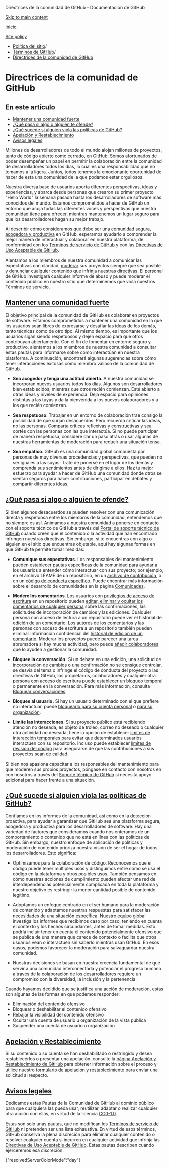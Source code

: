 Directrices de la comunidad de GitHub - Documentación de GitHub

[Skip to main content](#main-content)

[Inicio](/es)

[Site policy](/es/site-policy)

* [Política del sitio](/es/site-policy)/
* [Términos de GitHub](/es/site-policy/github-terms)/
* [Directrices de la comunidad de GitHub](/es/site-policy/github-terms/github-community-guidelines)

Directrices de la comunidad de GitHub
==========

En este artículo
----------

* [Mantener una comunidad fuerte](#maintaining-a-strong-community)
* [¿Qué pasa si algo o alguien te ofende?](#what-if-something-or-someone-offends-you)
* [¿Qué sucede si alguien viola las políticas de GitHub?](#what-happens-if-someone-violates-githubs-policies)
* [Apelación y Restablecimiento](#appeal-and-reinstatement)
* [Avisos legales](#legal-notices)

Millones de desarrolladores de todo el mundo alojan millones de proyectos, tanto de código abierto como cerrado, en GitHub. Somos afortunados de poder desempeñar un papel en permitir la colaboración entre la comunidad de desarrolladores todos los días, lo cual es una responsabilidad que no tomamos a la ligera. Juntos, todos tenemos la emocionante oportunidad de hacer de esta una comunidad de la que podamos estar orgullosos.

Nuestra diversa base de usuarios aporta diferentes perspectivas, ideas y experiencias, y abarca desde personas que crearon su primer proyecto "Hello World" la semana pasada hasta los desarrolladores de software más conocidos del mundo. Estamos comprometidos a hacer de GitHub un entorno que acoja todas las diferentes voces y perspectivas que nuestra comunidad tiene para ofrecer, mientras mantenemos un lugar seguro para que los desarrolladores hagan su mejor trabajo.

Al describir cómo consideramos que debe ser una [comunidad segura, acogedora y productiva](https://opensource.guide/building-community/) en GitHub, esperamos ayudarlo a comprender la mejor manera de interactuar y colaborar en nuestra plataforma, de conformidad con los [Términos de servicio de GitHub](/es/site-policy/github-terms/github-terms-of-service) y con las [Directivas de Uso Aceptable de GitHub](/es/site-policy/acceptable-use-policies/github-acceptable-use-policies).

Alentamos a los miembros de nuestra comunidad a comunicar las expectativas con claridad, [moderar](#what-if-something-or-someone-offends-you) sus proyectos siempre que sea posible y [denunciar](https://github.com/contact/report-abuse) cualquier contenido que infrinja nuestras [directivas](/es/site-policy/github-terms/github-terms-of-service). El personal de GitHub investigará cualquier informe de abuso y puede moderar el contenido público en nuestro sitio que determinemos que viola nuestros Términos de servicio.

[Mantener una comunidad fuerte](#maintaining-a-strong-community)
----------

El objetivo principal de la comunidad de GitHub es colaborar en proyectos de software. Estamos comprometidos a mantener una comunidad en la que los usuarios sean libres de expresarse y desafiar las ideas de los demás, tanto técnicas como de otro tipo. Al mismo tiempo, es importante que los usuarios sigan siendo respetuosos y dejen espacio para que otros contribuyan abiertamente. Con el fin de fomentar un entorno seguro y productivo, alentamos a los miembros de nuestra comunidad a consultar estas pautas para informarse sobre cómo interactúan en nuestra plataforma. A continuación, encontrará algunas sugerencias sobre cómo tener interacciones exitosas como miembro valioso de la comunidad de GitHub.

* **Sea acogedor y tenga una actitud abierta**. A nuestra comunidad se incorporan nuevos usuarios todos los días. Algunos son desarrolladores bien establecidos, mientras que otros recién comienzan. Esté abierto a otras ideas y niveles de experiencia. Deja espacio para opiniones distintas a las tuyas y da la bienvenida a los nuevos colaboradores y a los que recién comienzan.

* **Sea respetuoso**. Trabajar en un entorno de colaboración trae consigo la posibilidad de que surjan desacuerdos. Pero recuerda criticar las ideas, no las personas. Comparta críticas reflexivas y constructivas y sea cortés con las personas con las que interactúa. Si no puede participar de manera respetuosa, considere dar un paso atrás o usar algunas de nuestras herramientas de moderación para reducir una situación tensa.

* **Sea empático**. GitHub es una comunidad global compuesta por personas de muy diversas procedencias y perspectivas, que pueden no ser iguales a las suyas. Trate de ponerse en el lugar de los demás y comprenda sus sentimientos antes de dirigirse a ellos. Haz tu mejor esfuerzo para ayudar a hacer de GitHub una comunidad donde otros se sientan seguros para hacer contribuciones, participar en debates y compartir diferentes ideas.

[¿Qué pasa si algo o alguien te ofende?](#what-if-something-or-someone-offends-you)
----------

Si bien algunos desacuerdos se pueden resolver con una comunicación directa y respetuosa entre los miembros de la comunidad, entendemos que no siempre es así. Animamos a nuestra comunidad a ponerse en contacto con el soporte técnico de GitHub a través del [Portal de soporte técnico de GitHub](https://support.github.com/) cuando creen que el contenido o la actividad que han encontrado infringen nuestras directivas. Sin embargo, si te encuentras con algo o alguien en el sitio que encuentras objetable, aquí hay algunas formas en que GitHub te permite tomar medidas:

* **Comunique sus expectativas**. Los responsables del mantenimiento pueden establecer pautas específicas de la comunidad para ayudar a los usuarios a entender cómo interactuar con sus proyecto; por ejemplo, en el archivo LÉAME de un repositorio, en un [archivo de contribución](/es/communities/setting-up-your-project-for-healthy-contributions/setting-guidelines-for-repository-contributors), o en un [código de conducta específico](/es/communities/setting-up-your-project-for-healthy-contributions/adding-a-code-of-conduct-to-your-project). Puede encontrar más información sobre el desarrollo de comunidades en la página [Comunidades](/es/communities).

* **Modere los comentarios**. Los usuarios con [privilegios de acceso de escritura](/es/organizations/managing-user-access-to-your-organizations-repositories/repository-roles-for-an-organization) en un repositorio pueden [editar, eliminar y ocultar los comentarios de cualquier persona](/es/communities/moderating-comments-and-conversations/managing-disruptive-comments) sobre las confirmaciones, las solicitudes de incorporación de cambios y las ediciones. Cualquier persona con acceso de lectura a un repositorio puede ver el historial de edición de un comentario. Los autores de los comentarios y las personas con acceso de escritura a un repositorio también pueden eliminar información confidencial del [historial de edición de un comentario](/es/communities/moderating-comments-and-conversations/tracking-changes-in-a-comment). Moderar los proyectos puede parecer una tarea abrumadora si hay mucha actividad, pero puede [añadir colaboradores](/es/account-and-profile/setting-up-and-managing-your-personal-account-on-github/managing-personal-account-settings/permission-levels-for-a-personal-account-repository#collaborator-access-for-a-repository-owned-by-a-personal-account) que lo ayuden a gestionar la comunidad.

* **Bloquee la conversación** . Si un debate en una edición, una solicitud de incorporación de cambios o una confirmación no se consigue controlar, se desvía del tema o infringe el código de conducta del proyecto o las directivas de GitHub, los propietarios, colaboradores y cualquier otra persona con acceso de escritura puede establecer un bloqueo temporal o permanente en la conversación. Para más información, consulta [Bloquear conversaciones](/es/communities/moderating-comments-and-conversations/locking-conversations).

* **Bloquee al usuario** . Si hay un usuario determinado con el que prefiere no interactuar, puede [bloquearlo para su cuenta personal](/es/communities/maintaining-your-safety-on-github/blocking-a-user-from-your-personal-account) o [para su organización](/es/communities/maintaining-your-safety-on-github/blocking-a-user-from-your-organization).

* **Limite las interacciones**. Si su proyecto público está recibiendo atención no deseada, es objeto de troleo, correo no deseado o cualquier otra actividad no deseada, tiene la opción de establecer [límites de interacción temporales](/es/communities/moderating-comments-and-conversations/limiting-interactions-in-your-repository) para evitar que determinados usuarios interactúen con su repositorio. Incluso puede establecer [límites de revisión del código](https://github.blog/2021-11-01-github-keeps-getting-better-for-open-source-maintainers/#preventing-drive-by-pull-request-approvals-and-requested-changes) para asegurarse de que las contribuciones a sus proyectos sean de calidad.

Si bien nos apasiona capacitar a los responsables del mantenimiento para que moderen sus propios proyectos, póngase en contacto con nosotros en con nosotros a través del [Soporte técnico de GitHub](https://support.github.com) si necesita apoyo adicional para hacer frente a una situación.

[¿Qué sucede si alguien viola las políticas de GitHub?](#what-happens-if-someone-violates-githubs-policies)
----------

Confiamos en los informes de la comunidad, así como en la detección proactiva, para ayudar a garantizar que GitHub sea una plataforma segura, acogedora y productiva para los desarrolladores de software. Hay una variedad de factores que consideramos cuando nos enteramos de un comportamiento o contenido que no está en línea con las políticas de GitHub. Sin embargo, nuestro enfoque de aplicación de políticas y moderación de contenido prioriza nuestra visión de ser el hogar de todos los desarrolladores. Esto significa:

* Optimizamos para la colaboración de código. Reconocemos que el código puede tener múltiples usos y distinguimos entre cómo se usa el código en la plataforma y otros posibles usos. También pensamos en cómo nuestras acciones de cumplimiento pueden afectar una red de interdependencias potencialmente complicada en toda la plataforma y nuestro objetivo es restringir la menor cantidad posible de contenido legítimo.

* Adoptamos un enfoque centrado en el ser humano para la moderación de contenido y adaptamos nuestras respuestas para satisfacer las necesidades de una situación específica. Nuestro equipo global investiga los informes que recibimos caso por caso, teniendo en cuenta el contexto y los hechos circundantes, antes de tomar medidas. Esto podría incluir tener en cuenta el contenido potencialmente ofensivo que se publica de una manera que carece de contexto o facilita que otros usuarios vean o interactúen sin saberlo mientras usan GitHub. En esos casos, podemos favorecer la moderación para salvaguardar nuestra comunidad.

* Nuestras decisiones se basan en nuestra creencia fundamental de que servir a una comunidad interconectada y potenciar el progreso humano a través de la colaboración de los desarrolladores requiere un compromiso con la diversidad, la inclusión y la pertenencia.

Cuando hayamos decidido que se justifica una acción de moderación, estas son algunas de las formas en que podemos responder:

* Eliminación del contenido ofensivo
* Bloquear o deshabilitar el contenido ofensivo
* Rebajar la visibilidad del contenido ofensivo
* Ocultar una cuenta de usuario u organización de la vista pública
* Suspender una cuenta de usuario u organización

[Apelación y Restablecimiento](#appeal-and-reinstatement)
----------

Si su contenido o su cuenta se han deshabilitado o restringido y desea restablecerlos o presentar una apelación, consulte la [página Apelación y Restablecimiento de GitHub](/es/site-policy/acceptable-use-policies/github-appeal-and-reinstatement) para obtener información sobre el proceso y utilice nuestro [formulario de apelación y restablecimiento](https://support.github.com/contact/reinstatement) para enviar una solicitud al respecto.

[Avisos legales](#legal-notices)
----------

Dedicamos estas Pautas de la Comunidad de GitHub al dominio público para que cualquiera las pueda usar, reutilizar, adaptar o realizar cualquier otra acción con ellas, en virtud de la licencia [CC0-1.0](https://creativecommons.org/publicdomain/zero/1.0/).

Estas son solo unas pautas, que no modifican los [Términos de servicio de GitHub](/es/site-policy/github-terms/github-terms-of-service) ni pretenden ser una lista exhaustiva. En virtud de esos términos, GitHub conserva la plena discreción para eliminar cualquier contenido o resolver cualquier cuenta si incurren en cualquier actividad que infrinja las [Directivas de Uso Aceptable de GitHub](/es/site-policy/acceptable-use-policies/github-acceptable-use-policies). Estas pautas describen cuándo ejerceremos esa discreción.

{"resolvedServerColorMode":"day"}
